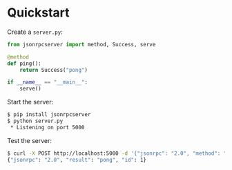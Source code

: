 # Quickstart

Create a `server.py`:

```python
from jsonrpcserver import method, Success, serve

@method
def ping():
    return Success("pong")

if __name__ == "__main__":
    serve()
```

Start the server:

```sh
$ pip install jsonrpcserver
$ python server.py
 * Listening on port 5000
```

Test the server:

```sh
$ curl -X POST http://localhost:5000 -d '{"jsonrpc": "2.0", "method": "ping", "id": 1}'
{"jsonrpc": "2.0", "result": "pong", "id": 1}
```
